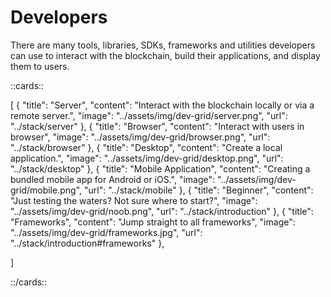 # Developers


There are many tools, libraries, SDKs, frameworks and utilities developers can use to interact with the blockchain, build their applications, and display them to users. 

::cards::

[
  {
    "title": "Server",
    "content": "Interact with the blockchain locally or via a remote server.",
    "image": "../assets/img/dev-grid/server.png",
    "url": "../stack/server"
  },
  {
    "title": "Browser",
    "content": "Interact with users in browser",
    "image": "../assets/img/dev-grid/browser.png",
    "url": "../stack/browser"
  },
  {
    "title": "Desktop",
    "content": "Create a local application.",
    "image": "../assets/img/dev-grid/desktop.png",
    "url": "../stack/desktop"
  },
  {
    "title": "Mobile Application",
    "content": "Creating a bundled mobile app for Android or iOS.",
    "image": "../assets/img/dev-grid/mobile.png",
    "url": "../stack/mobile"
  },
  {
    "title": "Beginner",
    "content": "Just testing the waters? Not sure where to start?",
    "image": "../assets/img/dev-grid/noob.png",
    "url": "../stack/introduction"
  },
  {
    "title": "Frameworks",
    "content": "Jump straight to all frameworks",
    "image": "../assets/img/dev-grid/frameworks.jpg",
    "url": "../stack/introduction#frameworks"
  },

]

::/cards::

